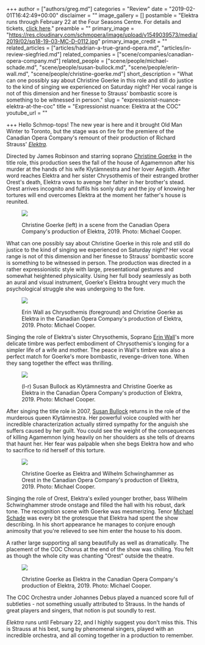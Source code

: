 +++
author = ["authors/greg.md"]
categories = "Review"
date = "2019-02-01T16:42:49+00:00"
disclaimer = ""
image_gallery = []
postamble = "Elektra runs through February 22 at the Four Seasons Centre. For details and tickets, [click here](https://www.coc.ca/productions/16487)."
preamble = ""
primary_image = "https://res.cloudinary.com/schmopera/image/upload/v1549039573/media/2019/02/sq18-19-03-MC-D-0112.jpg"
primary_image_credit = ""
related_articles = ["articles/hadrian-a-true-grand-opera.md", "articles/in-review-siegfried.md"]
related_companies = ["scene/companies/canadian-opera-company.md"]
related_people = ["scene/people/michael-schade.md", "scene/people/susan-bullock.md", "scene/people/erin-wall.md", "scene/people/christine-goerke.md"]
short_description = "What can one possibly say about Christine Goerke in this role and still do justice to the kind of singing we experienced on Saturday night? Her vocal range is not of this dimension and her finesse to Strauss' bombastic score is something to be witnessed in person."
slug = "expressionist-nuance-elektra-at-the-coc"
title = "Expressionist nuance: Elektra at the COC"
youtube_url = ""

+++
Hello Schmop-tops! The new year is here and it brought Old Man Winter to Toronto, but the stage was on fire for the premiere of the Canadian Opera Company's remount of their production of Richard Strauss' [_Elektra_](https://www.coc.ca/productions/16487)_._

Directed by James Robinson and starring soprano [Christine Goerke](/talking-with-singers-christine-goerke/) in the title role, this production sees the fall of the house of Agamemnon after his murder at the hands of his wife Klytämnestra and her lover Aegisth. After word reaches Elektra and her sister Chrysothemis of their estranged brother Orest's death, Elektra vows to avenge her father in her brother's stead. Orest arrives incognito and fulfils his sonly duty and the joy of knowing her tortures will end overcomes Elektra at the moment her father's house is reunited.

<figure data-type="image">

![](https://res.cloudinary.com/schmopera/image/upload/v1549039777/media/2019/02/18-19-03-MC-D-0033.jpg)

<figcaption>Christine Goerke (left) in a scene from the Canadian Opera Company's production of Elektra, 2019. Photo: Michael Cooper.</figcaption>

</figure>

What can one possibly say about Christine Goerke in this role and still do justice to the kind of singing we experienced on Saturday night? Her vocal range is not of this dimension and her finesse to Strauss' bombastic score is something to be witnessed in person. The production was directed in a rather expressionistic style with large, presentational gestures and somewhat heightened physicality. Using her full body seamlessly as both an aural and visual instrument, Goerke's Elektra brought very much the psychological struggle she was undergoing to the fore.

<figure data-type="image">

![](https://res.cloudinary.com/schmopera/image/upload/v1549039845/media/2019/02/18-19-03-MC-D-0279.jpg)

<figcaption>Erin Wall as Chrysothemis (foreground) and Christine Goerke as Elektra in the Canadian Opera Company's production of Elektra, 2019. Photo: Michael Cooper.</figcaption>

</figure>

Singing the role of Elektra's sister Chrysothemis, Soprano [Erin Wall](/scene/people/erin-wall/)'s more delicate timbre was perfect embodiment of Chrysothemis's longing for a simpler life of a wife and mother. The peace in Wall's timbre was also a perfect match for Goerke's more bombastic, revenge-driven tone. When they sang together the effect was thrilling.

<figure data-type="image">

![](https://res.cloudinary.com/schmopera/image/upload/v1549039896/media/2019/02/18-19-03-MC-D-0455.jpg)

<figcaption>(l-r) Susan Bullock as Klytämnestra and Christine Goerke as Elektra in the Canadian Opera Company's production of Elektra, 2019. Photo: Michael Cooper.</figcaption>

</figure>

After singing the title role in 2007, [Susan Bullock](/scene/people/susan-bullock/) returns in the role of the murderous queen Klytämnestra. Her powerful voice coupled with her incredible characterization actually stirred sympathy for the anguish she suffers caused by her guilt. You could see the weight of the consequences of killing Agamemnon lying heavily on her shoulders as she tells of dreams that haunt her. Her fear was palpable when she begs Elektra how and who to sacrifice to rid herself of this torture.

<figure data-type="image">

![](https://res.cloudinary.com/schmopera/image/upload/v1549039959/media/2019/02/18-19-03-MC-D-0875.jpg)

<figcaption>Christine Goerke as Elektra and Wilhelm Schwinghammer as Orest in the Canadian Opera Company's production of Elektra, 2019. Photo: Michael Cooper.</figcaption>

</figure>

Singing the role of Orest, Elektra's exiled younger brother, bass Wilhelm Schwinghammer strode onstage and filled the hall with his robust, dark tone. The recognition scene with Goerke was mesmerizing. Tenor [Michael Schade](/scene/people/michael-schade/) was every bit the grotesque that Elektra had spent the show describing. In his short appearance he manages to conjure enough animosity that you're relieved to see him enter the house to his doom.

A rather large supporting all sang beautifully as well as dramatically. The placement of the COC Chorus at the end of the show was chilling. You felt as though the whole city was chanting "Orest" outside the theatre.

<figure data-type="image">

![](https://res.cloudinary.com/schmopera/image/upload/v1549039686/media/2019/02/18-19-03-MC-D-1035.jpg)

<figcaption>Christine Goerke as Elektra in the Canadian Opera Company's production of Elektra, 2019. Photo: Michael Cooper.</figcaption>

</figure>

The COC Orchestra under Johannes Debus played a nuanced score full of subtleties - not something usually attributed to Strauss. In the hands of great players and singers, that notion is put soundly to rest.

_Elektra_ runs until February 22, and I highly suggest you don't miss this. This is Strauss at his best, sung by phenomenal singers, played with an incredible orchestra, and all coming together in a production to remember.